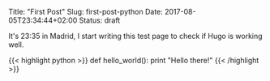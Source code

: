 Title: "First Post"
Slug: first-post-python
Date: 2017-08-05T23:34:44+02:00
Status: draft

It's 23:35 in Madrid, I start writing this test page to check if Hugo is working well.

{{< highlight python >}}
def hello_world():
    print "Hello there!"
{{< /highlight >}}
